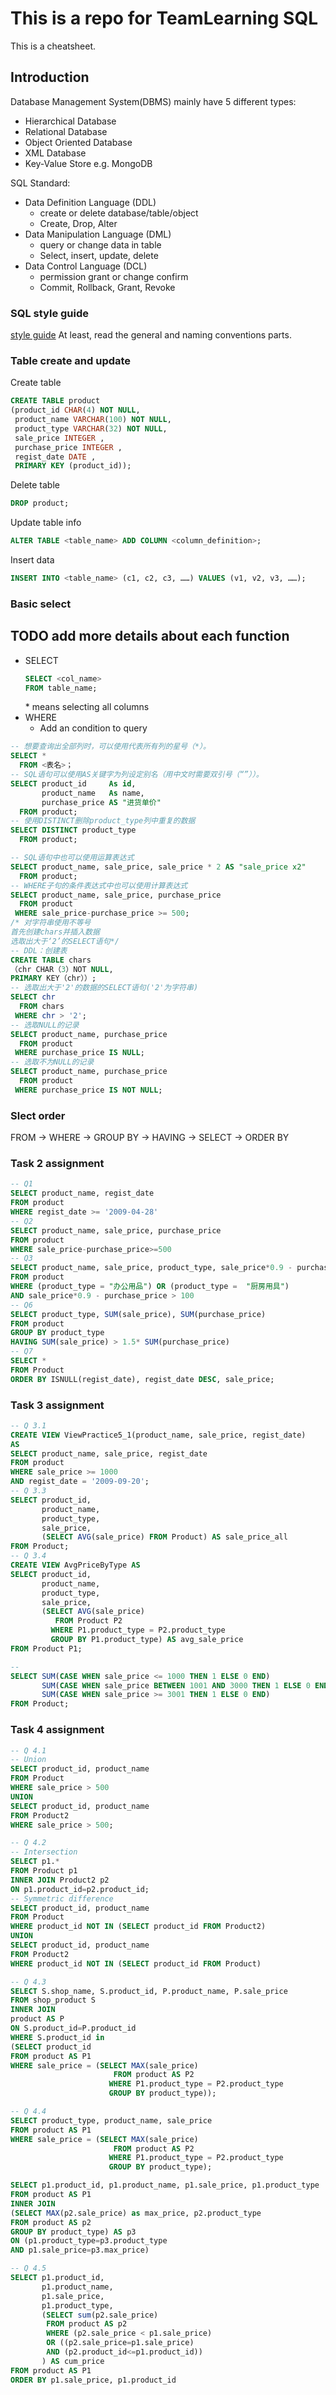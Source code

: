 # This is a repo for TeamLearning SQL

This is a cheatsheet.

## Introduction  

Database Management System(DBMS) mainly have 5 different types:

- Hierarchical Database
- Relational Database
- Object Oriented Database
- XML Database
- Key-Value Store e.g. MongoDB

SQL Standard:

- Data Definition Language (DDL)
  - create or delete database/table/object
  - Create, Drop, Alter
- Data Manipulation Language (DML)
  - query or change data in table
  - Select, insert, update, delete
- Data Control Language (DCL)
  - permission grant or change confirm
  - Commit, Rollback, Grant, Revoke

### SQL style guide  

[style guide](https://www.sqlstyle.guide/)
At least, read the general and naming conventions parts.

### Table create and update

Create table
```sql
CREATE TABLE product
(product_id CHAR(4) NOT NULL,
 product_name VARCHAR(100) NOT NULL,
 product_type VARCHAR(32) NOT NULL,
 sale_price INTEGER ,
 purchase_price INTEGER ,
 regist_date DATE ,
 PRIMARY KEY (product_id));
```

Delete table
```sql
DROP product;
```

Update table info
```sql
ALTER TABLE <table_name> ADD COLUMN <column_definition>;
```

Insert data
```sql
INSERT INTO <table_name> (c1, c2, c3, ……) VALUES (v1, v2, v3, ……);  
```
### Basic select

## TODO add more details about each function  

- SELECT
  ```sql
  SELECT <col_name> 
  FROM table_name;
  ```
  \* means selecting all columns
- WHERE 
  - Add an condition to query
```sql
-- 想要查询出全部列时，可以使用代表所有列的星号（*）。
SELECT *
  FROM <表名>；
-- SQL语句可以使用AS关键字为列设定别名（用中文时需要双引号（“”））。
SELECT product_id     As id,
       product_name   As name,
       purchase_price AS "进货单价"
  FROM product;
-- 使用DISTINCT删除product_type列中重复的数据
SELECT DISTINCT product_type
  FROM product;
```

```sql
-- SQL语句中也可以使用运算表达式
SELECT product_name, sale_price, sale_price * 2 AS "sale_price x2"
  FROM product;
-- WHERE子句的条件表达式中也可以使用计算表达式
SELECT product_name, sale_price, purchase_price
  FROM product
 WHERE sale_price-purchase_price >= 500;
/* 对字符串使用不等号
首先创建chars并插入数据
选取出大于‘2’的SELECT语句*/
-- DDL：创建表
CREATE TABLE chars
（chr CHAR（3）NOT NULL, 
PRIMARY KEY（chr））;
-- 选取出大于'2'的数据的SELECT语句('2'为字符串)
SELECT chr
  FROM chars
 WHERE chr > '2';
-- 选取NULL的记录
SELECT product_name, purchase_price
  FROM product
 WHERE purchase_price IS NULL;
-- 选取不为NULL的记录
SELECT product_name, purchase_price
  FROM product
 WHERE purchase_price IS NOT NULL;
 ```

### Slect order

FROM → WHERE → GROUP BY → HAVING → SELECT → ORDER BY

### Task 2 assignment

```sql
-- Q1
SELECT product_name, regist_date
FROM product
WHERE regist_date >= '2009-04-28'
-- Q2
SELECT product_name, sale_price, purchase_price 
FROM product
WHERE sale_price-purchase_price>=500
-- Q3
SELECT product_name, sale_price, product_type, sale_price*0.9 - purchase_price as profit 
FROM product
WHERE (product_type = "办公用品") OR (product_type =  "厨房用具")
AND sale_price*0.9 - purchase_price > 100
-- Q6
SELECT product_type, SUM(sale_price), SUM(purchase_price)
FROM product
GROUP BY product_type
HAVING SUM(sale_price) > 1.5* SUM(purchase_price)
-- Q7
SELECT *
FROM Product
ORDER BY ISNULL(regist_date), regist_date DESC, sale_price;
```

### Task 3 assignment

```sql
-- Q 3.1
CREATE VIEW ViewPractice5_1(product_name, sale_price, regist_date)
AS
SELECT product_name, sale_price, regist_date
FROM product
WHERE sale_price >= 1000
AND regist_date = '2009-09-20';
-- Q 3.3
SELECT product_id,
       product_name,
       product_type,
       sale_price,
       (SELECT AVG(sale_price) FROM Product) AS sale_price_all
FROM Product;
-- Q 3.4
CREATE VIEW AvgPriceByType AS
SELECT product_id,
       product_name,
       product_type,
       sale_price,
       (SELECT AVG(sale_price)
          FROM Product P2
         WHERE P1.product_type = P2.product_type
         GROUP BY P1.product_type) AS avg_sale_price
FROM Product P1;

-- 
SELECT SUM(CASE WHEN sale_price <= 1000 THEN 1 ELSE 0 END)               AS low_price,
       SUM(CASE WHEN sale_price BETWEEN 1001 AND 3000 THEN 1 ELSE 0 END) AS mid_price,
       SUM(CASE WHEN sale_price >= 3001 THEN 1 ELSE 0 END)               AS high_price
FROM Product;
```

### Task 4 assignment

```sql
-- Q 4.1
-- Union
SELECT product_id, product_name
FROM Product
WHERE sale_price > 500
UNION
SELECT product_id, product_name
FROM Product2
WHERE sale_price > 500;

-- Q 4.2
-- Intersection
SELECT p1.*
FROM Product p1
INNER JOIN Product2 p2
ON p1.product_id=p2.product_id;
-- Symmetric difference
SELECT product_id, product_name
FROM Product
WHERE product_id NOT IN (SELECT product_id FROM Product2)
UNION
SELECT product_id, product_name
FROM Product2
WHERE product_id NOT IN (SELECT product_id FROM Product)

-- Q 4.3
SELECT S.shop_name, S.product_id, P.product_name, P.sale_price
FROM shop_product S
INNER JOIN 
product AS P
ON S.product_id=P.product_id
WHERE S.product_id in
(SELECT product_id
FROM product AS P1
WHERE sale_price = (SELECT MAX(sale_price)
                       FROM product AS P2
                      WHERE P1.product_type = P2.product_type
                      GROUP BY product_type));

-- Q 4.4
SELECT product_type, product_name, sale_price
FROM product AS P1
WHERE sale_price = (SELECT MAX(sale_price)
                       FROM product AS P2
                      WHERE P1.product_type = P2.product_type
                      GROUP BY product_type);

SELECT p1.product_id, p1.product_name, p1.sale_price, p1.product_type
FROM product AS P1
INNER JOIN
(SELECT MAX(p2.sale_price) as max_price, p2.product_type
FROM product AS p2
GROUP BY product_type) AS p3
ON (p1.product_type=p3.product_type
AND p1.sale_price=p3.max_price)

-- Q 4.5
SELECT p1.product_id, 
       p1.product_name, 
       p1.sale_price, 
	   p1.product_type,
	   (SELECT sum(p2.sale_price)
        FROM product AS p2
        WHERE (p2.sale_price < p1.sale_price)
		OR ((p2.sale_price=p1.sale_price)
        AND (p2.product_id<=p1.product_id))
       ) AS cum_price
FROM product AS P1
ORDER BY p1.sale_price, p1.product_id

```